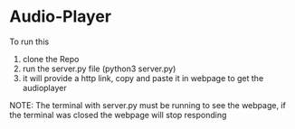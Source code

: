 # Audio-Player

To run this
1) clone the Repo
2) run the server.py file (python3 server.py)
3) it will provide a http link, copy and paste it in webpage to get the audioplayer

NOTE: The terminal with server.py must be running to see the webpage, if the terminal was closed the webpage will stop responding

